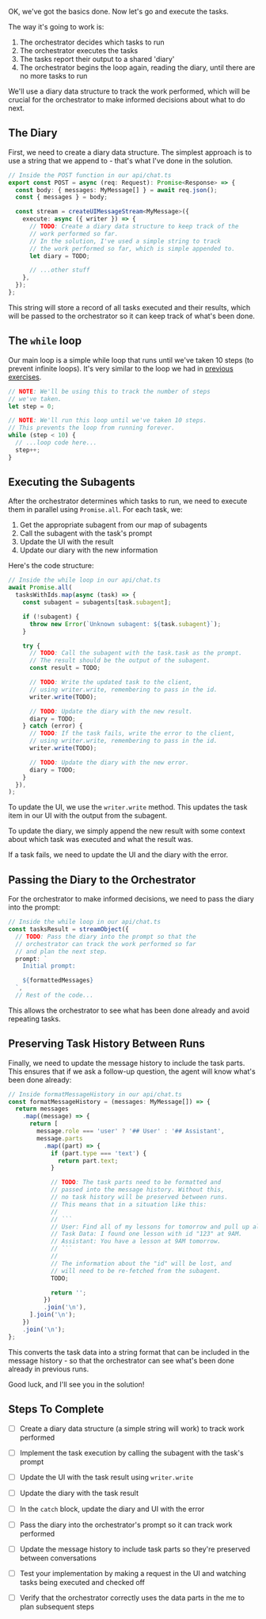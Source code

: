 OK, we've got the basics done. Now let's go and execute the tasks.

The way it's going to work is:

1. The orchestrator decides which tasks to run
2. The orchestrator executes the tasks
3. The tasks report their output to a shared 'diary'
4. The orchestrator begins the loop again, reading the diary, until there are no more tasks to run

We'll use a diary data structure to track the work performed, which will be crucial for the orchestrator to make informed decisions about what to do next.

## The Diary

First, we need to create a diary data structure. The simplest approach is to use a string that we append to - that's what I've done in the solution.

```ts
// Inside the POST function in our api/chat.ts
export const POST = async (req: Request): Promise<Response> => {
  const body: { messages: MyMessage[] } = await req.json();
  const { messages } = body;

  const stream = createUIMessageStream<MyMessage>({
    execute: async ({ writer }) => {
      // TODO: Create a diary data structure to keep track of the
      // work performed so far.
      // In the solution, I've used a simple string to track
      // the work performed so far, which is simple appended to.
      let diary = TODO;

      // ...other stuff
    },
  });
};
```

This string will store a record of all tasks executed and their results, which will be passed to the orchestrator so it can keep track of what's been done.

## The `while` loop

Our main loop is a simple while loop that runs until we've taken 10 steps (to prevent infinite loops). It's very similar to the loop we had in [previous exercises](/exercises/04-agents-and-workflows/04.3-creating-your-own-loop/problem/readme.md).

```ts
// NOTE: We'll be using this to track the number of steps
// we've taken.
let step = 0;

// NOTE: We'll run this loop until we've taken 10 steps.
// This prevents the loop from running forever.
while (step < 10) {
  // ...loop code here...
  step++;
}
```

## Executing the Subagents

After the orchestrator determines which tasks to run, we need to execute them in parallel using `Promise.all`. For each task, we:

1. Get the appropriate subagent from our map of subagents
2. Call the subagent with the task's prompt
3. Update the UI with the result
4. Update our diary with the new information

Here's the code structure:

```ts
// Inside the while loop in our api/chat.ts
await Promise.all(
  tasksWithIds.map(async (task) => {
    const subagent = subagents[task.subagent];

    if (!subagent) {
      throw new Error(`Unknown subagent: ${task.subagent}`);
    }

    try {
      // TODO: Call the subagent with the task.task as the prompt.
      // The result should be the output of the subagent.
      const result = TODO;

      // TODO: Write the updated task to the client,
      // using writer.write, remembering to pass in the id.
      writer.write(TODO);

      // TODO: Update the diary with the new result.
      diary = TODO;
    } catch (error) {
      // TODO: If the task fails, write the error to the client,
      // using writer.write, remembering to pass in the id.
      writer.write(TODO);

      // TODO: Update the diary with the new error.
      diary = TODO;
    }
  }),
);
```

To update the UI, we use the `writer.write` method. This updates the task item in our UI with the output from the subagent.

To update the diary, we simply append the new result with some context about which task was executed and what the result was.

If a task fails, we need to update the UI and the diary with the error.

## Passing the Diary to the Orchestrator

For the orchestrator to make informed decisions, we need to pass the diary into the prompt:

```ts
// Inside the while loop in our api/chat.ts
const tasksResult = streamObject({
  // TODO: Pass the diary into the prompt so that the
  // orchestrator can track the work performed so far
  // and plan the next step.
  prompt: `
    Initial prompt:

    ${formattedMessages}
  `,
  // Rest of the code...
```

This allows the orchestrator to see what has been done already and avoid repeating tasks.

## Preserving Task History Between Runs

Finally, we need to update the message history to include the task parts. This ensures that if we ask a follow-up question, the agent will know what's been done already:

````ts
// Inside formatMessageHistory in our api/chat.ts
const formatMessageHistory = (messages: MyMessage[]) => {
  return messages
    .map((message) => {
      return [
        message.role === 'user' ? '## User' : '## Assistant',
        message.parts
          .map((part) => {
            if (part.type === 'text') {
              return part.text;
            }

            // TODO: The task parts need to be formatted and
            // passed into the message history. Without this,
            // no task history will be preserved between runs.
            // This means that in a situation like this:
            //
            // ```
            // User: Find all of my lessons for tomorrow and pull up all of their notes.
            // Task Data: I found one lesson with id "123" at 9AM.
            // Assistant: You have a lesson at 9AM tomorrow.
            // ```
            //
            // The information about the "id" will be lost, and
            // will need to be re-fetched from the subagent.
            TODO;

            return '';
          })
          .join('\n'),
      ].join('\n');
    })
    .join('\n');
};
````

This converts the task data into a string format that can be included in the message history - so that the orchestrator can see what's been done already in previous runs.

Good luck, and I'll see you in the solution!

## Steps To Complete

- [ ] Create a diary data structure (a simple string will work) to track work performed

- [ ] Implement the task execution by calling the subagent with the task's prompt

- [ ] Update the UI with the task result using `writer.write`

- [ ] Update the diary with the task result

- [ ] In the `catch` block, update the diary and UI with the error

- [ ] Pass the diary into the orchestrator's prompt so it can track work performed

- [ ] Update the message history to include task parts so they're preserved between conversations

- [ ] Test your implementation by making a request in the UI and watching tasks being executed and checked off

- [ ] Verify that the orchestrator correctly uses the data parts in the me to plan subsequent steps
